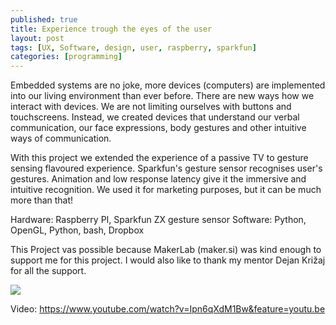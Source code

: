 ```yaml
---
published: true
title: Experience trough the eyes of the user
layout: post
tags: [UX, Software, design, user, raspberry, sparkfun]
categories: [programming]
---
```

Embedded systems are no joke, more devices (computers) are implemented into our living environment than ever before. There are new ways how we interact with devices. We are not limiting ourselves with buttons and touchscreens. Instead, we created devices that understand our verbal communication, our face expressions, body gestures and other intuitive ways of communication.

With this project we extended the experience of a passive TV to gesture sensing flavoured experience. Sparkfun's gesture sensor recognises user's gestures. Animation and low response latency give it the immersive and intuitive recognition. We used it for marketing purposes, but it can be much more than that!

Hardware: Raspberry PI, Sparkfun ZX gesture sensor
Software: Python, OpenGL, Python, bash, Dropbox

This Project vas possible because MakerLab (maker.si) was kind enough to support me for this project.
I would also like to thank my mentor Dejan Križaj for all the support.

![](https://pbs.twimg.com/media/ChMmEZ5W4AAzAUx.jpg)

Video:
https://www.youtube.com/watch?v=Ipn6qXdM1Bw&feature=youtu.be